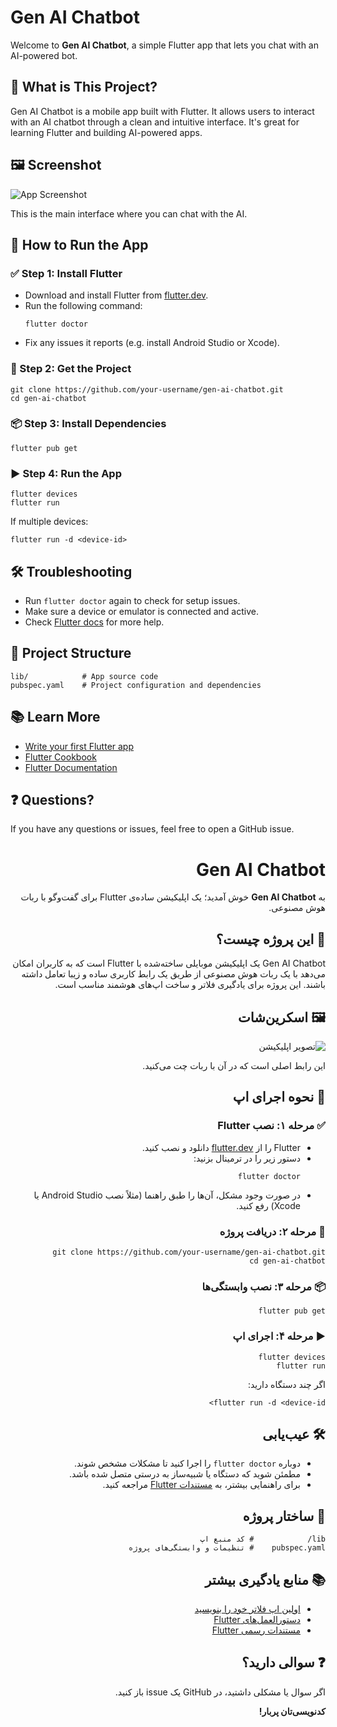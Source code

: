 <!DOCTYPE html>
<html lang="en">
<head>
  <meta charset="UTF-8">
  <title>Gen AI Chatbot</title>
</head>
<body>

<!-- ENGLISH SECTION -->
<div dir="ltr">
  <h1>Gen AI Chatbot</h1>
  <p>Welcome to <strong>Gen AI Chatbot</strong>, a simple Flutter app that lets you chat with an AI-powered bot.</p>

  <h2>📱 What is This Project?</h2>
  <p>Gen AI Chatbot is a mobile app built with Flutter. It allows users to interact with an AI chatbot through a clean and intuitive interface. It's great for learning Flutter and building AI-powered apps.</p>

  <h2>🖼️ Screenshot</h2>
  <img src="screenshot.png" alt="App Screenshot">
  <p>This is the main interface where you can chat with the AI.</p>

  <h2>🚀 How to Run the App</h2>

  <h3>✅ Step 1: Install Flutter</h3>
  <ul>
    <li>Download and install Flutter from <a href="https://flutter.dev">flutter.dev</a>.</li>
    <li>Run the following command:
      <pre><code>flutter doctor</code></pre>
    </li>
    <li>Fix any issues it reports (e.g. install Android Studio or Xcode).</li>
  </ul>

  <h3>📂 Step 2: Get the Project</h3>
  <pre><code>git clone https://github.com/your-username/gen-ai-chatbot.git
cd gen-ai-chatbot</code></pre>

  <h3>📦 Step 3: Install Dependencies</h3>
  <pre><code>flutter pub get</code></pre>

  <h3>▶️ Step 4: Run the App</h3>
  <pre><code>flutter devices
flutter run</code></pre>
  <p>If multiple devices:</p>
  <pre><code>flutter run -d &lt;device-id&gt;</code></pre>

  <h2>🛠️ Troubleshooting</h2>
  <ul>
    <li>Run <code>flutter doctor</code> again to check for setup issues.</li>
    <li>Make sure a device or emulator is connected and active.</li>
    <li>Check <a href="https://docs.flutter.dev">Flutter docs</a> for more help.</li>
  </ul>

  <h2>📁 Project Structure</h2>
  <pre><code>lib/            # App source code
pubspec.yaml    # Project configuration and dependencies</code></pre>

  <h2>📚 Learn More</h2>
  <ul>
    <li><a href="https://flutter.dev/docs/get-started/codelab">Write your first Flutter app</a></li>
    <li><a href="https://flutter.dev/docs/cookbook">Flutter Cookbook</a></li>
    <li><a href="https://flutter.dev/docs">Flutter Documentation</a></li>
  </ul>

  <h2>❓ Questions?</h2>
  <p>If you have any questions or issues, feel free to open a GitHub issue.</p>
</div>

<!-- PERSIAN SECTION -->
<div class="rtl" dir="rtl">
  <h1>Gen AI Chatbot</h1>
  <p>به <strong>Gen AI Chatbot</strong> خوش آمدید؛ یک اپلیکیشن ساده‌ی Flutter برای گفت‌وگو با ربات هوش مصنوعی.</p>

  <h2>📱 این پروژه چیست؟</h2>
  <p>Gen AI Chatbot یک اپلیکیشن موبایلی ساخته‌شده با Flutter است که به کاربران امکان می‌دهد با یک ربات هوش مصنوعی از طریق یک رابط کاربری ساده و زیبا تعامل داشته باشند. این پروژه برای یادگیری فلاتر و ساخت اپ‌های هوشمند مناسب است.</p>

  <h2>🖼️ اسکرین‌شات</h2>
  <img src="screenshot.png" alt="تصویر اپلیکیشن">
  <p>این رابط اصلی است که در آن با ربات چت می‌کنید.</p>

  <h2>🚀 نحوه اجرای اپ</h2>

  <h3>✅ مرحله ۱: نصب Flutter</h3>
  <ul>
    <li>Flutter را از <a href="https://flutter.dev">flutter.dev</a> دانلود و نصب کنید.</li>
    <li>دستور زیر را در ترمینال بزنید:
      <pre><code>flutter doctor</code></pre>
    </li>
    <li>در صورت وجود مشکل، آن‌ها را طبق راهنما (مثلاً نصب Android Studio یا Xcode) رفع کنید.</li>
  </ul>

  <h3>📂 مرحله ۲: دریافت پروژه</h3>
  <pre><code>git clone https://github.com/your-username/gen-ai-chatbot.git
cd gen-ai-chatbot</code></pre>

  <h3>📦 مرحله ۳: نصب وابستگی‌ها</h3>
  <pre><code>flutter pub get</code></pre>

  <h3>▶️ مرحله ۴: اجرای اپ</h3>
  <pre><code>flutter devices
flutter run</code></pre>
  <p>اگر چند دستگاه دارید:</p>
  <pre><code>flutter run -d &lt;device-id&gt;</code></pre>

  <h2>🛠️ عیب‌یابی</h2>
  <ul>
    <li>دوباره <code>flutter doctor</code> را اجرا کنید تا مشکلات مشخص شوند.</li>
    <li>مطمئن شوید که دستگاه یا شبیه‌ساز به درستی متصل شده باشد.</li>
    <li>برای راهنمایی بیشتر، به <a href="https://docs.flutter.dev">مستندات Flutter</a> مراجعه کنید.</li>
  </ul>

  <h2>📁 ساختار پروژه</h2>
  <pre><code>lib/            # کد منبع اپ
pubspec.yaml    # تنظیمات و وابستگی‌های پروژه</code></pre>

  <h2>📚 منابع یادگیری بیشتر</h2>
  <ul>
    <li><a href="https://flutter.dev/docs/get-started/codelab">اولین اپ فلاتر خود را بنویسید</a></li>
    <li><a href="https://flutter.dev/docs/cookbook">دستورالعمل‌های Flutter</a></li>
    <li><a href="https://flutter.dev/docs">مستندات رسمی Flutter</a></li>
  </ul>

  <h2>❓ سوالی دارید؟</h2>
  <p>اگر سوال یا مشکلی داشتید، در GitHub یک issue باز کنید.</p>

  <p><strong>کدنویسی‌تان پربار!</strong></p>
</div>

</body>
</html>
